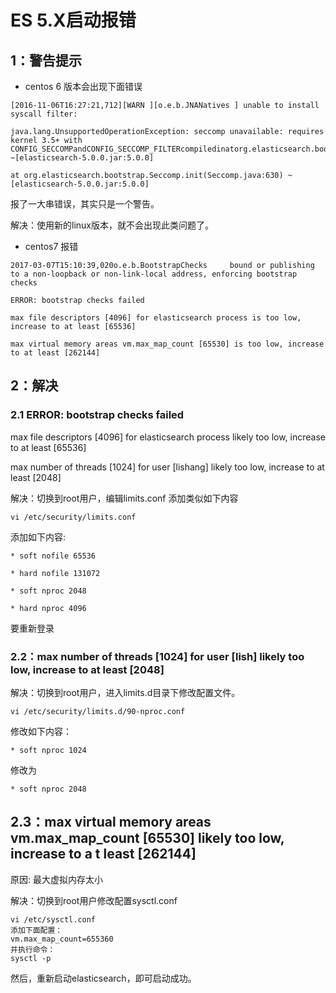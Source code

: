 # ES 5.X启动报错



## 1：警告提示

- centos 6 版本会出现下面错误

```
[2016-11-06T16:27:21,712][WARN ][o.e.b.JNANatives ] unable to install syscall filter:

java.lang.UnsupportedOperationException: seccomp unavailable: requires kernel 3.5+ with CONFIG_SECCOMPandCONFIG_SECCOMP_FILTERcompiledinatorg.elasticsearch.bootstrap.Seccomp.linuxImpl(Seccomp.java:349) ~[elasticsearch-5.0.0.jar:5.0.0]

at org.elasticsearch.bootstrap.Seccomp.init(Seccomp.java:630) ~[elasticsearch-5.0.0.jar:5.0.0]
```

报了一大串错误，其实只是一个警告。

解决：使用新的linux版本，就不会出现此类问题了。

- centos7 报错

```
2017-03-07T15:10:39,020o.e.b.BootstrapChecks     bound or publishing to a non-loopback or non-link-local address, enforcing bootstrap checks

ERROR: bootstrap checks failed

max file descriptors [4096] for elasticsearch process is too low, increase to at least [65536]

max virtual memory areas vm.max_map_count [65530] is too low, increase to at least [262144]
```



## 2：解决

### 2.1 ERROR: bootstrap checks failed

max file descriptors [4096] for elasticsearch process likely too low, increase to at least [65536]

max number of threads [1024] for user [lishang] likely too low, increase to at least [2048]

解决：切换到root用户，编辑limits.conf 添加类似如下内容

```
vi /etc/security/limits.conf
```

添加如下内容:

```
* soft nofile 65536

* hard nofile 131072

* soft nproc 2048

* hard nproc 4096
```

要重新登录

### 2.2：max number of threads [1024] for user [lish] likely too low, increase to at least [2048]

解决：切换到root用户，进入limits.d目录下修改配置文件。

```
vi /etc/security/limits.d/90-nproc.conf
```

修改如下内容：

```
* soft nproc 1024
```

修改为

```
* soft nproc 2048
```



## 2.3：max virtual memory areas vm.max_map_count [65530] likely too low, increase to a t least [262144]

原因: 最大虚拟内存太小

解决：切换到root用户修改配置sysctl.conf

```
vi /etc/sysctl.conf
添加下面配置：
vm.max_map_count=655360
并执行命令：
sysctl -p
```

然后，重新启动elasticsearch，即可启动成功。